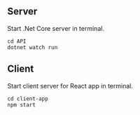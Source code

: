 ## Server

Start .Net Core server in terminal.

```
cd API
dotnet watch run
```

## Client

Start client server for React app in terminal.

```
cd client-app
npm start
```
